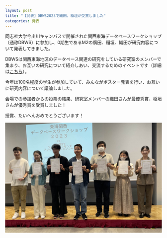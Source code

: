 ```yaml
---
layout: post
title: "【発表】DBWS2023で織田、稲垣が受賞しました"
categories: 発表
---
```

同志社大学今出川キャンパスで開催された関西東海データベースワークショップ（通称DBWS）に参加し、0期生であるM2の廣田、稲垣、織田が研究内容について発表してきました。

DBWSは関西東海地区のデータベース関連の研究をしている研究室のメンバーで集まり、お互いの研究について紹介しあい、交流するためのイベントです（詳細は[こちら](https://www.nadasemi.jp/dbws-2023/)）。

今年は100名程度の学生が参加していて、みんながポスター発表を行い、お互いに研究内容について議論しました。

会場での参加者からの投票の結果、研究室メンバーの織田さんが最優秀賞、稲垣さんが優秀賞を受賞しました！

授賞、たいへんおめでとうございます！

![写真](/assets/img/posts/20230915/DBWS2023_1.png "乾杯")